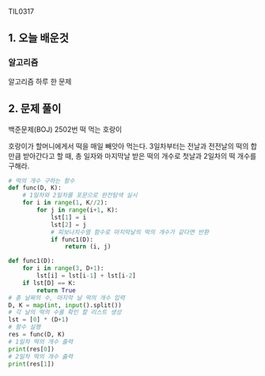 TIL0317

## 1. 오늘 배운것

### 알고리즘



알고리즘 하루 한 문제

## 2. 문제 풀이

백준문제(BOJ) 2502번 떡 먹는 호랑이

호랑이가 할머니에게서 떡을 매일 빼앗아 먹는다. 3일차부터는 전날과 전전날의 떡의 합만큼 받아간다고 할 때, 총 일자와 마지막날 받은 떡의 개수로 첫날과 2일차의 떡 개수를 구해라.

``````python
# 떡의 개수 구하는 함수
def func(D, K):
    # 1일차와 2일차를 포문으로 완전탐색 실시
    for i in range(1, K//2):
        for j in range(i+1, K):
            lst[1] = i
            lst[2] = j
            # 피보나치수열 함수로 마지막날의 떡의 개수가 같다면 반환
            if func1(D):
                return (i, j)

def func1(D):
    for i in range(3, D+1):
        lst[i] = lst[i-1] + lst[i-2]
    if lst[D] == K:
        return True
# 총 날짜의 수, 마지막 날 떡의 개수 입력
D, K = map(int, input().split())
# 각 날의 떡의 수를 확인 할 리스트 생성
lst = [0] * (D+1)
# 함수 실행
res = func(D, K)
# 1일차 떡의 개수 출력
print(res[0])
# 2일차 떡의 개수 춣력
print(res[1])
``````



